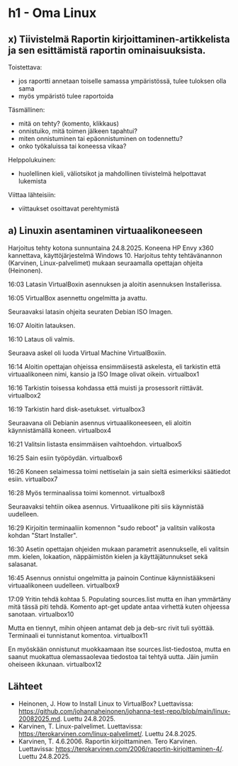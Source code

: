 # h1 - Oma Linux

## x) Tiivistelmä Raportin kirjoittaminen-artikkelista ja sen esittämistä raportin ominaisuuksista.

Toistettava:
- jos raportti annetaan toiselle samassa ympäristössä, tulee tuloksen olla sama
- myös ympäristö tulee raportoida

Täsmällinen:
- mitä on tehty? (komento, klikkaus)
- onnistuiko, mitä toimen jälkeen tapahtui?
- miten onnistuminen tai epäonnistuminen on todennettu?
- onko työkaluissa tai koneessa vikaa?
  
Helppolukuinen:
- huolellinen kieli, väliotsikot ja mahdollinen tiivistelmä helpottavat lukemista
  
Viittaa lähteisiin:
- viittaukset osoittavat perehtymistä

## a) Linuxin asentaminen virtuaalikoneeseen
Harjoitus tehty kotona sunnuntaina 24.8.2025. Koneena HP Envy x360 kannettava, käyttöjärjestelmä Windows 10. Harjoitus tehty tehtävänannon (Karvinen, Linux-palvelimet) mukaan seuraamalla opettajan ohjeita (Heinonen).

16:03 Latasin VirtualBoxin asennuksen ja aloitin asennuksen Installerissa. 

16:05 VirtualBox asennettu ongelmitta ja avattu.

Seuraavaksi latasin ohjeita seuraten Debian ISO Imagen.

16:07 Aloitin latauksen.

16:10 Lataus oli valmis.

Seuraava askel oli luoda Virtual Machine VirtualBoxiin.

16:14 Aloitin opettajan ohjeissa ensimmäisestä askelesta, eli tarkistin että virtuaalikoneen nimi, kansio ja ISO Image olivat oikein. virtualbox1

16:16 Tarkistin toisessa kohdassa että muisti ja prosessorit riittävät. virtualbox2

16:19 Tarkistin hard disk-asetukset. virtualbox3

Seuraavana oli Debianin asennus virtuaalikoneeseen, eli aloitin käynnistämällä koneen. virtualbox4

16:21 Valitsin listasta ensimmäisen vaihtoehdon. virtualbox5

16:25 Sain esiin työpöydän. virtualbox6

16:26 Koneen selaimessa toimi nettiselain ja sain sieltä esimerkiksi säätiedot esiin. virtualbox7

16:28 Myös terminaalissa toimi komennot. virtualbox8

Seuraavaksi tehtiin oikea asennus. Virtuaalikone piti siis käynnistää uudelleen.

16:29 Kirjoitin terminaaliin komennon "sudo reboot" ja valitsin valikosta kohdan "Start Installer".

16:30 Asetin opettajan ohjeiden mukaan parametrit asennukselle, eli valitsin mm. kielen, lokaation, näppäimistön kielen ja käyttäjätunnukset sekä salasanat.

16:45 Asennus onnistui ongelmitta ja painoin Continue käynnistääkseni virtuaalikoneen uudelleen. virtualbox9

17:09 Yritin tehdä kohtaa 5. Populating sources.list mutta en ihan ymmärtäny mitä tässä piti tehdä. Komento apt-get update antaa virhettä kuten ohjeessa sanotaan. virtualbox10

Mutta en tiennyt, mihin ohjeen antamat deb ja deb-src rivit tuli syöttää. Terminaali ei tunnistanut komentoa. virtualbox11

En myöskään onnistunut muokkaamaan itse sources.list-tiedostoa, mutta en saanut muokattua olemassaolevaa tiedostoa tai tehtyä uutta. Jäin jumiin oheiseen ikkunaan. virtualbox12

## Lähteet
- Heinonen, J. How to Install Linux to VirtualBox? Luettavissa: https://github.com/johannaheinonen/johanna-test-repo/blob/main/linux-20082025.md. Luettu 24.8.2025.
- Karvinen, T. Linux-palvelimet. Luettavissa: https://terokarvinen.com/linux-palvelimet/. Luettu 24.8.2025.
- Karvinen, T. 4.6.2006. Raportin kirjoittaminen. Tero Karvinen. Luettavissa: https://terokarvinen.com/2006/raportin-kirjoittaminen-4/. Luettu 24.8.2025.
